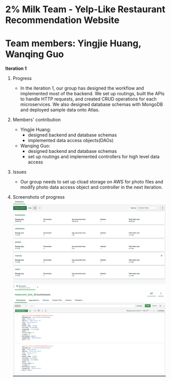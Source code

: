# 2% Milk Team - Yelp-Like Restaurant Recommendation Website
# Team members: Yingjie Huang, Wanqing Guo

**Iteration 1**

1. Progress
    - In the iteration 1, our group has designed the workflow and implemented most of the backend. We set up routings, built the APIs to handle HTTP requests, and created CRUD operations for each microservices. We also designed database schemas with MongoDB and deployed sample data onto Atlas.
2. Members' contribution
    - Yingjie Huang:
        - designed backend and database schemas
        - implemented data access objects(DAOs)
    - Wanqing Guo:
        - designed backend and database schemas
        - set up routings and implemented controllers for high level data access
    
3. Issues
    - Our group needs to set up cload storage on AWS for photo files and modify photo data access object and controller in the next iteration. 

4. Screenshots of progress
    <img width="1440" alt="mongodb setup" src="/screenshot/mongoDB_setup.png">
    <img width="1440" alt="database example" src="/screenshot/database_example.png">